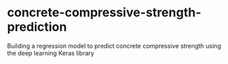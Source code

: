 # concrete-compressive-strength-prediction
Building a regression model to predict concrete compressive strength using the deep learning Keras library
